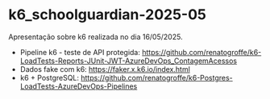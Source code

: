 # k6_schoolguardian-2025-05
Apresentação sobre k6 realizada no dia 16/05/2025.

- Pipeline k6 - teste de API protegida: https://github.com/renatogroffe/k6-LoadTests-Reports-JUnit-JWT-AzureDevOps_ContagemAcessos
- Dados fake com k6: https://faker.x.k6.io/index.html
- k6 + PostgreSQL: https://github.com/renatogroffe/k6-Postgres-LoadTests-AzureDevOps-Pipelines
